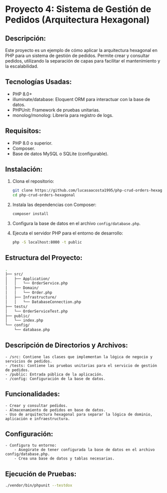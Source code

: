# Proyecto 4: Sistema de Gestión de Pedidos (Arquitectura Hexagonal)

## Descripción:
Este proyecto es un ejemplo de cómo aplicar la arquitectura hexagonal en PHP para un sistema de gestión de pedidos. Permite crear y consultar pedidos, utilizando la separación de capas para facilitar el mantenimiento y la escalabilidad.

## Tecnologías Usadas:
  - PHP 8.0+
  - illuminate/database: Eloquent ORM para interactuar con la base de datos.
  - PHPUnit: Framework de pruebas unitarias.
  - monolog/monolog: Librería para registro de logs.

## Requisitos:
  - PHP 8.0 o superior.
  - Composer.
  - Base de datos MySQL o SQLite (configurable).

## Instalación:
  1. Clona el repositorio:

     ```bash
     git clone https://github.com/lucasaacosta1995/php-crud-orders-hexagonal.git
     cd php-crud-orders-hexagonal
     ```

  2. Instala las dependencias con Composer:

     ```bash
     composer install
     ```

  3. Configura la base de datos en el archivo `config/database.php`.


  4. Ejecuta el servidor PHP para el entorno de desarrollo:

     ```bash
     php -S localhost:8000 -t public
     ```

## Estructura del Proyecto:

```bash
.
├── src/
│   ├── Application/
│   │   └── OrderService.php
│   ├── Domain/
│   │   └── Order.php
│   ├── Infrastructure/
│   │   └── DatabaseConnection.php
├── tests/
│   └── OrderServiceTest.php
├── public/
│   └── index.php
└── config/
    └── database.php
```

## Descripción de Directorios y Archivos:
    - /src: Contiene las clases que implementan la lógica de negocio y servicios de pedidos.
    - /tests: Contiene las pruebas unitarias para el servicio de gestión de pedidos.
    - /public: Entrada pública de la aplicación.
    - /config: Configuración de la base de datos.

## Funcionalidades:
    - Crear y consultar pedidos.
    - Almacenamiento de pedidos en base de datos.
    - Uso de arquitectura hexagonal para separar la lógica de dominio, aplicación e infraestructura.

## Configuración:
    - Configura tu entorno:
        - Asegúrate de tener configurada la base de datos en el archivo config/database.php.
        - Crea una base de datos y tablas necesarias.

## Ejecución de Pruebas:
```bash
./vendor/bin/phpunit --testdox
```